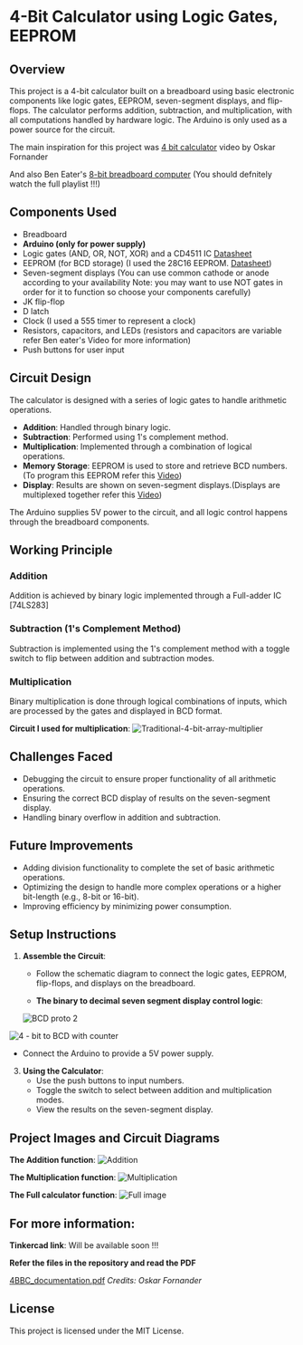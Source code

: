 # 4-Bit Calculator using Logic Gates, EEPROM

## Overview
This project is a 4-bit calculator built on a breadboard using basic electronic components like logic gates, EEPROM, seven-segment displays, and flip-flops. The calculator performs addition, subtraction, and multiplication, with all computations handled by hardware logic. The Arduino is only used as a power source for the circuit.

The main inspiration for this project was [4 bit calculator](https://youtu.be/dkWq9me-BgA?si=M9wrhzlmyDGgSlWt) video by Oskar Fornander

And also Ben Eater's [8-bit breadboard computer](https://youtu.be/HyznrdDSSGM?si=EtFizgErSCoZNm4c) (You should defnitely watch the full playlist !!!)

## Components Used
- Breadboard
- **Arduino (only for power supply)**
- Logic gates (AND, OR, NOT, XOR) and a CD4511 IC [Datasheet](https://www.alldatasheet.com/datasheet-pdf/pdf/26905/TI/CD4511.html)
- EEPROM (for BCD storage) (I used the 28C16 EEPROM. [Datasheet](http://cva.stanford.edu/classes/cs99s/datasheets/at28c16.pdf))
- Seven-segment displays (You can use common cathode or anode according to your availability Note: you may want to use NOT gates in order for it to function so choose your components carefully)
- JK flip-flop
- D latch
- Clock (I used a 555 timer to represent a clock)
- Resistors, capacitors, and LEDs (resistors and capacitors are variable refer Ben eater's Video for more information)
- Push buttons for user input

## Circuit Design
The calculator is designed with a series of logic gates to handle arithmetic operations. 
- **Addition**: Handled through binary logic.
- **Subtraction**: Performed using 1's complement method.
- **Multiplication**: Implemented through a combination of logical operations.
- **Memory Storage**: EEPROM is used to store and retrieve BCD numbers.(To program this EEPROM refer this [Video](https://youtu.be/K88pgWhEb1M?si=GXDwM58lp-yxiVb2))
- **Display**: Results are shown on seven-segment displays.(Displays are multiplexed together refer this [Video](https://youtu.be/dLh1n2dErzE?si=hw1QeJVOJbqLBQao))

The Arduino supplies 5V power to the circuit, and all logic control happens through the breadboard components.

## Working Principle
### Addition
Addition is achieved by binary logic implemented through a Full-adder IC [74LS283]

### Subtraction (1's Complement Method)
Subtraction is implemented using the 1's complement method with a toggle switch to flip between addition and subtraction modes.

### Multiplication
Binary multiplication is done through logical combinations of inputs, which are processed by the gates and displayed in BCD format.

**Circuit I used for multiplication**:
![Traditional-4-bit-array-multiplier](https://github.com/user-attachments/assets/7d9c86fc-47e0-4861-ad7a-ed15b1f6890b)


## Challenges Faced
- Debugging the circuit to ensure proper functionality of all arithmetic operations.
- Ensuring the correct BCD display of results on the seven-segment display.
- Handling binary overflow in addition and subtraction.

## Future Improvements
- Adding division functionality to complete the set of basic arithmetic operations.
- Optimizing the design to handle more complex operations or a higher bit-length (e.g., 8-bit or 16-bit).
- Improving efficiency by minimizing power consumption.

## Setup Instructions
1. **Assemble the Circuit**:
   - Follow the schematic diagram to connect the logic gates, EEPROM, flip-flops, and displays on the breadboard.
  
   - **The binary to decimal seven segment display control logic**:
  
   ![BCD proto 2](https://github.com/user-attachments/assets/e84604e3-5ea1-4e06-991e-9eb340a8af4a)


![4 - bit to BCD with counter](https://github.com/user-attachments/assets/cc565543-cdef-47cb-8f7c-a0e92d4b47ce)


   - Connect the Arduino to provide a 5V power supply.

3. **Using the Calculator**:
   - Use the push buttons to input numbers.
   - Toggle the switch to select between addition and multiplication modes.
   - View the results on the seven-segment display.

## Project Images and Circuit Diagrams

**The Addition function**:
![Addition](https://github.com/user-attachments/assets/ae884162-e764-48e9-bb62-afd367c3786c)

**The Multiplication function**:
![Multiplication](https://github.com/user-attachments/assets/d9ab3b01-452f-4fe4-99fc-88df4be5664e)

**The Full calculator function**:
![Full image](https://github.com/user-attachments/assets/31fcb14f-fa15-4c83-ae7d-1809e649d48b)

## For more information:

**Tinkercad link**:
Will be available soon !!!

**Refer the files in the repository and read the PDF**

[4BBC_documentation.pdf](https://github.com/user-attachments/files/17177556/4BBC_documentation.pdf) *Credits: Oskar Fornander*

## License
This project is licensed under the MIT License.

